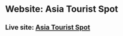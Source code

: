 <h1>Website: Asia Tourist Spot</h1>
<h2>Live site: <a href="https://asiatourtism.web.app/" target="_blank">Asia Tourist Spot</a></h2>